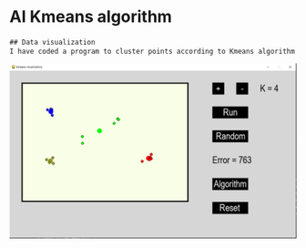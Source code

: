 # AI Kmeans algorithm
```
## Data visualization
I have coded a program to cluster points according to Kmeans algorithm
```
![plot](../images/Kmeans.PNG)
